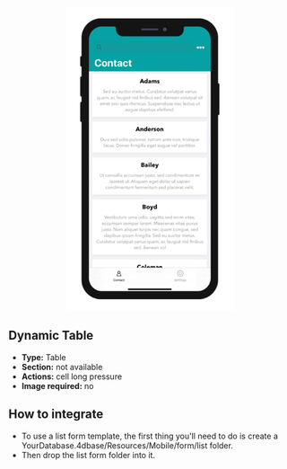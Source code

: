 <p align="center"><img src="https://github.com/4d-for-ios/4d-for-ios-form-list-DynamicTable/blob/master/template.gif" alt="Dynamic Table" height="auto" width="300"></p>

## Dynamic Table

* **Type:** Table
* **Section:** not available
* **Actions:** cell long pressure
* **Image required:** no

## How to integrate

* To use a list form template, the first thing you'll need to do is create a YourDatabase.4dbase/Resources/Mobile/form/list folder.
* Then drop the list form folder into it.

